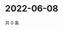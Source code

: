 # 2022-06-08

共 0 条

<!-- BEGIN WEIBO -->
<!-- 最后更新时间 Wed Jun 08 2022 11:22:32 GMT+0800 (China Standard Time) -->

<!-- END WEIBO -->
